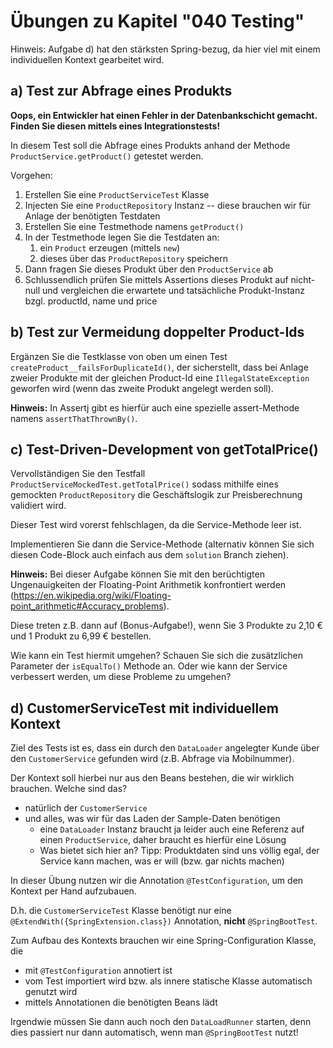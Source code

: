 # Übungen zu Kapitel "040 Testing"

Hinweis: Aufgabe d) hat den stärksten Spring-bezug, da hier viel mit einem individuellen Kontext
gearbeitet wird.

## a) Test zur Abfrage eines Produkts

**Oops, ein Entwickler hat einen Fehler in der Datenbankschicht gemacht. Finden Sie diesen mittels
eines Integrationstests!**

In diesem Test soll die Abfrage eines Produkts anhand der Methode `ProductService.getProduct()`
getestet werden.

Vorgehen:

1. Erstellen Sie eine `ProductServiceTest` Klasse
2. Injecten Sie eine `ProductRepository` Instanz -- diese brauchen wir für Anlage der benötigten
   Testdaten
3. Erstellen Sie eine Testmethode namens `getProduct()`
4. In der Testmethode legen Sie die Testdaten an:
    1. ein `Product` erzeugen (mittels `new`)
    2. dieses über das `ProductRepository` speichern
5. Dann fragen Sie dieses Produkt über den `ProductService` ab
6. Schlussendlich prüfen Sie mittels Assertions dieses Produkt auf nicht-null und vergleichen
   die erwartete und tatsächliche Produkt-Instanz bzgl. productId, name und price

## b) Test zur Vermeidung doppelter Product-Ids

Ergänzen Sie die Testklasse von oben um einen Test `createProduct__failsForDuplicateId()`,
der sicherstellt, dass bei Anlage zweier Produkte mit der gleichen Product-Id
eine `IllegalStateException` geworfen wird (wenn das zweite Produkt angelegt werden soll).

**Hinweis:** In Assertj gibt es hierfür auch eine spezielle assert-Methode
namens `assertThatThrownBy()`.

## c) Test-Driven-Development von getTotalPrice()

Vervollständigen Sie den Testfall `ProductServiceMockedTest.getTotalPrice()`
sodass mithilfe eines gemockten `ProductRepository` die Geschäftslogik zur
Preisberechnung validiert wird.

Dieser Test wird vorerst fehlschlagen, da die Service-Methode leer ist.

Implementieren Sie dann die Service-Methode (alternativ können Sie sich diesen Code-Block auch
einfach aus dem `solution` Branch ziehen).

**Hinweis:** Bei dieser Aufgabe können Sie mit den berüchtigten Ungenauigkeiten der Floating-Point
Arithmetik konfrontiert
werden (https://en.wikipedia.org/wiki/Floating-point_arithmetic#Accuracy_problems).

Diese treten z.B. dann auf (Bonus-Aufgabe!), wenn Sie 3 Produkte zu 2,10 € und 1 Produkt zu 6,99 €
bestellen.

Wie kann ein Test hiermit umgehen? Schauen Sie sich die zusätzlichen Parameter der `isEqualTo()`
Methode an.
Oder wie kann der Service verbessert werden, um diese Probleme zu umgehen?

## d) CustomerServiceTest mit individuellem Kontext

Ziel des Tests ist es, dass ein durch den `DataLoader` angelegter Kunde über den
`CustomerService` gefunden wird (z.B. Abfrage via Mobilnummer).

Der Kontext soll hierbei nur aus den Beans bestehen, die wir wirklich brauchen. Welche sind
das?

* natürlich der `CustomerService`
* und alles, was wir für das Laden der Sample-Daten benötigen
    * eine `DataLoader` Instanz braucht ja leider auch eine Referenz auf einen `ProductService`,
      daher braucht es hierfür eine Lösung
    * Was bietet sich hier an? Tipp: Produktdaten sind uns völlig egal, der Service kann machen,
      was er will (bzw. gar nichts machen)

In dieser Übung nutzen wir die Annotation `@TestConfiguration`, um den Kontext per Hand aufzubauen.

D.h. die `CustomerServiceTest` Klasse benötigt nur eine `@ExtendWith({SpringExtension.class})`
Annotation, **nicht** `@SpringBootTest`.

Zum Aufbau des Kontexts brauchen wir eine Spring-Configuration Klasse, die

* mit `@TestConfiguration` annotiert ist
* vom Test importiert wird bzw. als innere statische Klasse automatisch genutzt wird
* mittels Annotationen die benötigten Beans lädt

Irgendwie müssen Sie dann auch noch den `DataLoadRunner` starten, denn dies passiert
nur dann automatisch, wenn man `@SpringBootTest` nutzt!